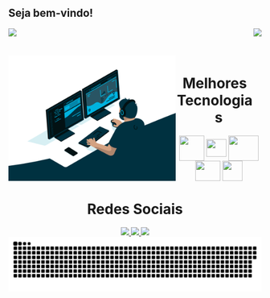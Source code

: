 ## Seja bem-vindo!

<div>
  
  <img  height="160em" src="https://github-readme-stats.vercel.app/api?username=GabrielDev014&show_icons=true&theme=dark&include_all_commits=true&count_private=true"/>
  <img align="right" height="130em" src="https://github-readme-stats.vercel.app/api/top-langs/?username=GabrielDev014&layout=compact&langs_count=16&theme=dark"/>
</div>
<br>

<div  align="center"> 
  <div style="display: inline_block"><br>
    <img align="left" height="250" src="code.gif">
    <h1 align="center">Melhores Tecnologias </h1>
    <img align="center" height="50" width="50" src="https://cdn.jsdelivr.net/gh/devicons/devicon@latest/icons/java/java-plain-wordmark.svg"">
    <img align="center" height="35" width="40" src="https://cdn.jsdelivr.net/gh/devicons/devicon@latest/icons/c/c-original.svg">
    <img align="center" height="50" width="60" src="https://cdn.jsdelivr.net/gh/devicons/devicon@latest/icons/php/php-original.svg">
    <img align="center" height="40" width="50" src="https://cdn.jsdelivr.net/gh/devicons/devicon@latest/icons/python/python-original-wordmark.svg">
    <img align="center" height="40" width="40" src="https://cdn.jsdelivr.net/gh/devicons/devicon@latest/icons/microsoftsqlserver/microsoftsqlserver-original.svg">
   </div>
    
  
  <h1 align="center">Redes Sociais</h1>
    <a href = "mailto: gabriellimaalves.si25@gmail.com">
      <img width="100" src="https://img.shields.io/badge/Gmail-D14836?style=for-the-badge&logo=gmail&logoColor=white">
    </a>
    <a href = "https://www.linkedin.com/in/gabriel-lima251204/">
      <img width="127" src="https://img.shields.io/badge/LinkedIn-0077B5?style=for-the-badge&logo=linkedin&logoColor=white">
    </a>
    <a href = "https://www.instagram.com/limalvesz?igsh=MWN6YnJsYmFpZ2dobA==">
      <img width="141" src="https://img.shields.io/badge/Instagram-E4405F?style=for-the-badge&logo=instagram&logoColor=white">
    </a>
</div>
  
<picture>
  <source media="(prefers-color-scheme: dark)" srcset="https://raw.githubusercontent.com/GabrielDev014/GabrielDev014/output/github-contribution-grid-snake-dark.svg">
  <source media="(prefers-color-scheme: light)" srcset="https://raw.githubusercontent.com/GabrielDev014/GabrielDev014/output/github-contribution-grid-snake.svg">
  <img alt="github contribution grid snake animation" src="https://raw.githubusercontent.com/GabrielDev014/GabrielDev014/output/github-contribution-grid-snake.svg">
</picture>
